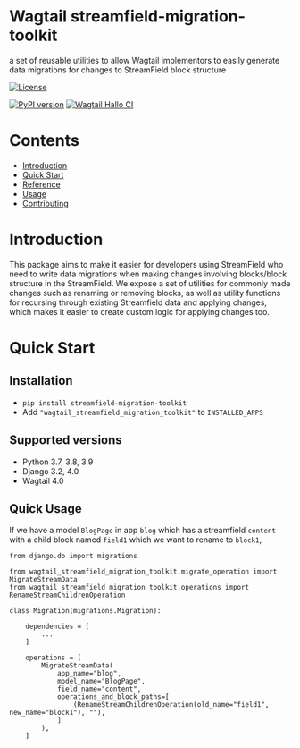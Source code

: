 # Wagtail streamfield-migration-toolkit

a set of reusable utilities to allow Wagtail implementors to easily generate data migrations for changes to StreamField block structure


[![License](https://img.shields.io/badge/License-BSD_3--Clause-blue.svg)](https://opensource.org/licenses/BSD-3-Clause)

[![PyPI version](https://badge.fury.io/py/streamfield-migration-toolkit.svg)](https://badge.fury.io/py/streamfield-migration-toolkit)
[![Wagtail Hallo CI](https://github.com/wagtail/streamfield-migration-toolkit/actions/workflows/test.yml/badge.svg)](https://github.com/wagtail/streamfield-migration-toolkit/actions/workflows/test.yml)

# Contents

- [Introduction](#introduction)
- [Quick Start](#quick-start)
- [Reference](docs/REFERENCE.md)
- [Usage](docs/USAGE.md)
- [Contributing](docs/CONTRIBUTING.md)

# Introduction

This package aims to make it easier for developers using StreamField who need to write data 
migrations when making changes involving blocks/block structure in the StreamField. We expose a 
set of utilities for commonly made changes such as renaming or removing blocks, as well as utility
functions for recursing through existing Streamfield data and applying changes, which makes it 
easier to create custom logic for applying changes too.

# Quick Start

## Installation

- `pip install streamfield-migration-toolkit`
- Add `"wagtail_streamfield_migration_toolkit"` to `INSTALLED_APPS`

## Supported versions

- Python 3.7, 3.8, 3.9
- Django 3.2, 4.0
- Wagtail 4.0

## Quick Usage

If we have a model `BlogPage` in app `blog` which has a streamfield `content` with a child block
named `field1` which we want to rename to `block1`,

```
from django.db import migrations

from wagtail_streamfield_migration_toolkit.migrate_operation import MigrateStreamData
from wagtail_streamfield_migration_toolkit.operations import RenameStreamChildrenOperation

class Migration(migrations.Migration):

    dependencies = [
        ...
    ]

    operations = [
        MigrateStreamData(
            app_name="blog",
            model_name="BlogPage",
            field_name="content",
            operations_and_block_paths=[
                (RenameStreamChildrenOperation(old_name="field1", new_name="block1"), ""),
            ]
        ),
    ]

```